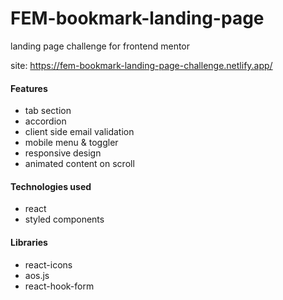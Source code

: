 # FEM-bookmark-landing-page

landing page challenge for frontend mentor

site: https://fem-bookmark-landing-page-challenge.netlify.app/

#### Features
- tab section
- accordion
- client side email validation
- mobile menu & toggler
- responsive design
- animated content on scroll

#### Technologies used
- react
- styled components

#### Libraries
- react-icons
- aos.js
- react-hook-form
